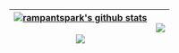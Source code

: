| <a href="https://github.com/rampantspark/github-readme-stats"> <img align="center" src="https://github-readme-stats-rampant.vercel.app/api?username=rampantspark&hide_title=true&show_icons=true&include_all_commits=true&bg_color=462570&text_color=D5629B&title_color=D5629B&icon_color=D5629B&hide_border=true&card_width=200px" alt="rampantspark's github stats"/> </a> <br/><br/> <a href="https://github.com/rampantspark/rampant-dots"> <img align="center" src="https://github-readme-stats-rampant.vercel.app/api/pin/?username=rampantspark&repo=rampant-dots&hide_border=true&bg_color=462570&text_color=D5629B&title_color=D5629B&icon_color=D5629B&card_width=400px" /> </a> | <a href="https://github.com/rampantspark/github-readme-stats"> <img align="center" src="https://github-readme-stats-rampant.vercel.app/api/top-langs/?username=rampantspark&layout=pie&hide_border=true&langs_count=10&hide=css,html,asp.net&bg_color=462570&text_color=D5629B&title_color=D5629B&icon_color=D5629B&" /> </a> |
| ------------- | ------------- |
